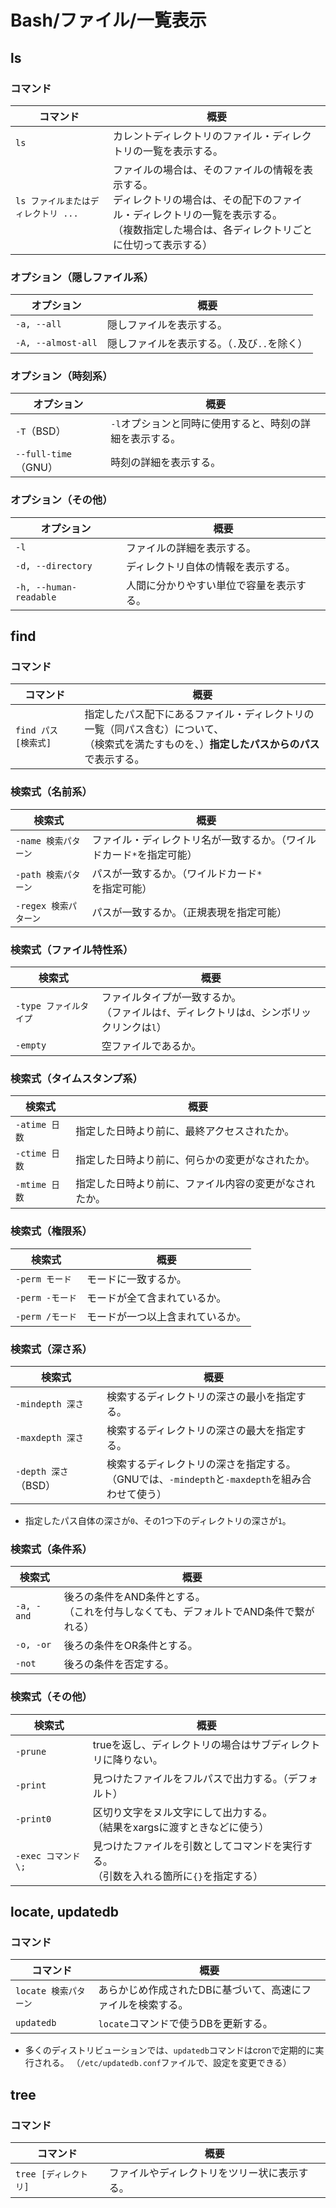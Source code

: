 # Bash/ファイル/一覧表示

## ls

### コマンド

| コマンド                   | 概要                                                                                                     |
|------------------------|--------------------------------------------------------------------------------------------------------|
| `ls`                   | カレントディレクトリのファイル・ディレクトリの一覧を表示する。                                                                        |
| `ls ファイルまたはディレクトリ ...` | ファイルの場合は、そのファイルの情報を表示する。<br />ディレクトリの場合は、その配下のファイル・ディレクトリの一覧を表示する。<br />（複数指定した場合は、各ディレクトリごとに仕切って表示する） |

### オプション（隠しファイル系）

| オプション         | 概要                                          |
| ------------------ | --------------------------------------------- |
| `-a, --all`        | 隠しファイルを表示する。                      |
| `-A, --almost-all` | 隠しファイルを表示する。（`.`及び`..`を除く） |

### オプション（時刻系）

| オプション              | 概要                                                     |
| ----------------------- | -------------------------------------------------------- |
| `-T`（BSD）             | `-l`オプションと同時に使用すると、時刻の詳細を表示する。 |
| `--full-time`（GNU） | 時刻の詳細を表示する。                                   |

### オプション（その他）

| オプション             | 概要                                     |
| ---------------------- | ---------------------------------------- |
| `-l`                   | ファイルの詳細を表示する。               |
| `-d, --directory`      | ディレクトリ自体の情報を表示する。       |
| `-h, --human-readable` | 人間に分かりやすい単位で容量を表示する。 |

## find

### コマンド

|コマンド|概要|
|---|---|
|`find パス [検索式]`|指定したパス配下にあるファイル・ディレクトリの一覧（同パス含む）について、<br />（検索式を満たすものを、）**指定したパスからのパス**で表示する。|

### 検索式（名前系）

| 検索式                | 概要                                                         |
| --------------------- | ------------------------------------------------------------ |
| `-name 検索パターン`  | ファイル・ディレクトリ名が一致するか。（ワイルドカード`*`を指定可能） |
| `-path 検索パターン`  | パスが一致するか。（ワイルドカード`*`を指定可能）            |
| `-regex 検索パターン` | パスが一致するか。（正規表現を指定可能）                     |

### 検索式（ファイル特性系）

| 検索式                 | 概要                                                         |
| ---------------------- | ------------------------------------------------------------ |
| `-type ファイルタイプ` | ファイルタイプが一致するか。<br />（ファイルは`f`、ディレクトリは`d`、シンボリックリンクは`l`） |
| `-empty`               | 空ファイルであるか。                                         |

### 検索式（タイムスタンプ系）

| 検索式        | 概要                                                   |
| ------------- | ------------------------------------------------------ |
| `-atime 日数` | 指定した日時より前に、最終アクセスされたか。           |
| `-ctime 日数` | 指定した日時より前に、何らかの変更がなされたか。       |
| `-mtime 日数` | 指定した日時より前に、ファイル内容の変更がなされたか。 |

### 検索式（権限系）

| 検索式          | 概要                             |
| --------------- | -------------------------------- |
| `-perm モード`  | モードに一致するか。             |
| `-perm -モード` | モードが全て含まれているか。     |
| `-perm /モード` | モードが一つ以上含まれているか。 |

### 検索式（深さ系）

| 検索式               | 概要                                                         |
| -------------------- | ------------------------------------------------------------ |
| `-mindepth 深さ`     | 検索するディレクトリの深さの最小を指定する。                 |
| `-maxdepth 深さ`     | 検索するディレクトリの深さの最大を指定する。                 |
| `-depth 深さ`（BSD） | 検索するディレクトリの深さを指定する。<br />（GNUでは、`-mindepth`と`-maxdepth`を組み合わせて使う） |

- 指定したパス自体の深さが`0`、その1つ下のディレクトリの深さが`1`。

### 検索式（条件系）

| 検索式     | 概要                                                         |
| ---------- | ------------------------------------------------------------ |
| `-a, -and` | 後ろの条件をAND条件とする。<br />（これを付与しなくても、デフォルトでAND条件で繋がれる） |
| `-o, -or`  | 後ろの条件をOR条件とする。                                   |
| `-not`     | 後ろの条件を否定する。                                       |

### 検索式（その他）

| 検索式              | 概要                                                         |
| ------------------- | ------------------------------------------------------------ |
| `-prune`            | trueを返し、ディレクトリの場合はサブディレクトリに降りない。 |
| `-print`            | 見つけたファイルをフルパスで出力する。（デフォルト）         |
| `-print0`           | 区切り文字をヌル文字にして出力する。<br />（結果をxargsに渡すときなどに使う） |
| `-exec コマンド \;` | 見つけたファイルを引数としてコマンドを実行する。<br />（引数を入れる箇所に`{}`を指定する） |

## locate, updatedb

### コマンド

|コマンド|概要|
|---|---|
|`locate 検索パターン`|あらかじめ作成されたDBに基づいて、高速にファイルを検索する。|
|`updatedb`|`locate`コマンドで使うDBを更新する。|

- 多くのディストリビューションでは、`updatedb`コマンドはcronで定期的に実行される。
  （`/etc/updatedb.conf`ファイルで、設定を変更できる）

## tree

### コマンド

|コマンド|概要|
|---|---|
|`tree [ディレクトリ]`|ファイルやディレクトリをツリー状に表示する。|

